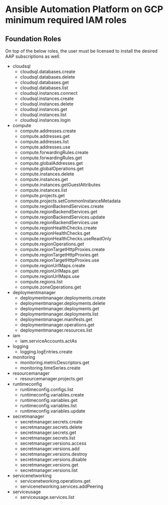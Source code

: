# Ansible Automation Platform on GCP minimum required IAM roles

## Foundation Roles

On top of the below roles, the user must be licensed to install the desired AAP subscriptions as well.

- cloudsql
  - cloudsql.databases.create
  - cloudsql.databases.delete
  - cloudsql.databases.get
  - cloudsql.databases.list
  - cloudsql.instances.connect
  - cloudsql.instances.create
  - cloudsql.instances.delete
  - cloudsql.instances.get
  - cloudsql.instances.list
  - cloudsql.instances.login
- compute
  - compute.addresses.create
  - compute.addresses.get
  - compute.addresses.list
  - compute.addresses.use
  - compute.forwardingRules.create
  - compute.forwardingRules.get
  - compute.globalAddresses.get
  - compute.globalOperations.get
  - compute.instances.delete
  - compute.instances.get
  - compute.instances.getGuestAttributes
  - compute.instances.list
  - compute.projects.get
  - compute.projects.setCommonInstanceMetadata
  - compute.regionBackendServices.create
  - compute.regionBackendServices.get
  - compute.regionBackendServices.update
  - compute.regionBackendServices.use
  - compute.regionHealthChecks.create
  - compute.regionHealthChecks.get
  - compute.regionHealthChecks.useReadOnly
  - compute.regionOperations.get
  - compute.regionTargetHttpProxies.create
  - compute.regionTargetHttpProxies.get
  - compute.regionTargetHttpProxies.use
  - compute.regionUrlMaps.create
  - compute.regionUrlMaps.get
  - compute.regionUrlMaps.use
  - compute.regions.list
  - compute.zoneOperations.get
- deploymentmanager
  - deploymentmanager.deployments.create
  - deploymentmanager.deployments.delete
  - deploymentmanager.deployments.get
  - deploymentmanager.deployments.list
  - deploymentmanager.manifests.get
  - deploymentmanager.operations.get
  - deploymentmanager.resources.list
- iam
  - iam.serviceAccounts.actAs
- logging
  - logging.logEntries.create
- monitoring
  - monitoring.metricDescriptors.get
  - monitoring.timeSeries.create
- resourcemanager
  - resourcemanager.projects.get
- runtimeconfig
  - runtimeconfig.configs.list
  - runtimeconfig.variables.create
  - runtimeconfig.variables.get
  - runtimeconfig.variables.list
  - runtimeconfig.variables.update
- secretmanager
  - secretmanager.secrets.create
  - secretmanager.secrets.delete
  - secretmanager.secrets.get
  - secretmanager.secrets.list
  - secretmanager.versions.access
  - secretmanager.versions.add
  - secretmanager.versions.destroy
  - secretmanager.versions.disable
  - secretmanager.versions.get
  - secretmanager.versions.list
- servicenetworking
  - servicenetworking.operations.get
  - servicenetworking.services.addPeering
- serviceusage
  - serviceusage.services.list
